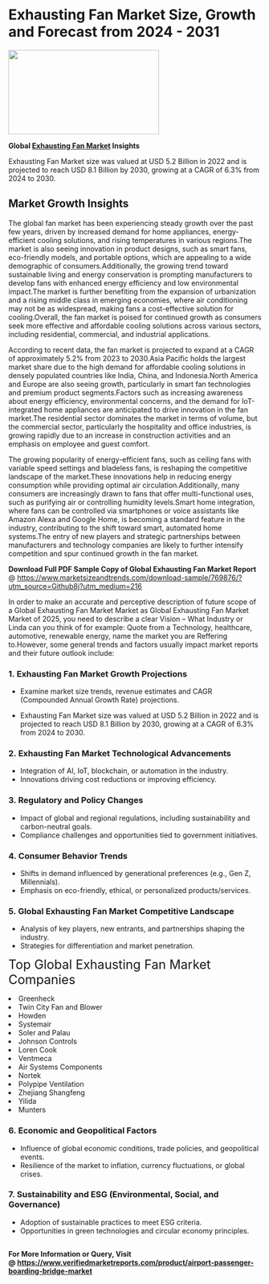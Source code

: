 <H1>Exhausting Fan Market Size, Growth and Forecast from 2024 - 2031</H1><img class="aligncenter size-medium wp-image-584254" src="https://thirdeyenews.in/wp-content/uploads/2024/09/Global-Market-Research-300x168.jpeg" alt="" width="300" height="168" /><p><strong>Global&nbsp;<a href="https://www.marketsizeandtrends.com/download-sample/769876/?utm_source=Github8j?utm_medium=216">Exhausting Fan Market</a> Insights</strong></p><p>Exhausting Fan Market size was valued at USD 5.2 Billion in 2022 and is projected to reach USD 8.1 Billion by 2030, growing at a CAGR of 6.3% from 2024 to 2030.</p><p><h2>Market Growth Insights</h2> <p>The global fan market has been experiencing steady growth over the past few years, driven by increased demand for home appliances, energy-efficient cooling solutions, and rising temperatures in various regions.The market is also seeing innovation in product designs, such as smart fans, eco-friendly models, and portable options, which are appealing to a wide demographic of consumers.Additionally, the growing trend toward sustainable living and energy conservation is prompting manufacturers to develop fans with enhanced energy efficiency and low environmental impact.The market is further benefiting from the expansion of urbanization and a rising middle class in emerging economies, where air conditioning may not be as widespread, making fans a cost-effective solution for cooling.Overall, the fan market is poised for continued growth as consumers seek more effective and affordable cooling solutions across various sectors, including residential, commercial, and industrial applications.</p> <p>According to recent data, the fan market is projected to expand at a CAGR of approximately 5.2% from 2023 to 2030.Asia Pacific holds the largest market share due to the high demand for affordable cooling solutions in densely populated countries like India, China, and Indonesia.North America and Europe are also seeing growth, particularly in smart fan technologies and premium product segments.Factors such as increasing awareness about energy efficiency, environmental concerns, and the demand for IoT-integrated home appliances are anticipated to drive innovation in the fan market.The residential sector dominates the market in terms of volume, but the commercial sector, particularly the hospitality and office industries, is growing rapidly due to an increase in construction activities and an emphasis on employee and guest comfort.<p>The growing popularity of energy-efficient fans, such as ceiling fans with variable speed settings and bladeless fans, is reshaping the competitive landscape of the market.These innovations help in reducing energy consumption while providing optimal air circulation.Additionally, many consumers are increasingly drawn to fans that offer multi-functional uses, such as purifying air or controlling humidity levels.Smart home integration, where fans can be controlled via smartphones or voice assistants like Amazon Alexa and Google Home, is becoming a standard feature in the industry, contributing to the shift toward smart, automated home systems.The entry of new players and strategic partnerships between manufacturers and technology companies are likely to further intensify competition and spur continued growth in the fan market.<p><span class=""><strong>Download Full PDF Sample Copy of Global Exhausting Fan Market Report</strong> @ <a href="https://www.marketsizeandtrends.com/download-sample/769876/?utm_source=Github8j?utm_medium=216" target="_blank">https://www.marketsizeandtrends.com/download-sample/769876/?utm_source=Github8j?utm_medium=216</a></span></p><p>In order to make an accurate and perceptive description of future scope of a Global&nbsp;Exhausting Fan Market Market as Global&nbsp;Exhausting Fan Market Market of 2025, you need to describe a clear Vision &ndash; What Industry or Linda can you think of for example: Quote from a Technology, healthcare, automotive, renewable energy, name the market you are Reffering to.However, some general trends and factors usually impact market reports and their future outlook include:</p><h3>1.&nbsp;<strong>Exhausting Fan Market Growth Projections</strong></h3><ul><li>Examine market size trends, revenue estimates and CAGR (Compounded Annual Growth Rate) projections.</li><li><p>Exhausting Fan Market size was valued at USD 5.2 Billion in 2022 and is projected to reach USD 8.1 Billion by 2030, growing at a CAGR of 6.3% from 2024 to 2030.</p></li></ul><h3>2.&nbsp;<strong>Exhausting Fan Market Technological Advancements</strong></h3><ul><li>Integration of AI, IoT, blockchain, or automation in the industry.</li><li>Innovations driving cost reductions or improving efficiency.</li></ul><h3>3.&nbsp;<strong>Regulatory and Policy Changes</strong></h3><ul><li>Impact of global and regional regulations, including sustainability and carbon-neutral goals.</li><li>Compliance challenges and opportunities tied to government initiatives.</li></ul><h3>4.&nbsp;<strong>Consumer Behavior Trends</strong></h3><ul><li>Shifts in demand influenced by generational preferences (e.g., Gen Z, Millennials).</li><li>Emphasis on eco-friendly, ethical, or personalized products/services.</li></ul><h3>5.&nbsp;<strong>Global Exhausting Fan Market Competitive Landscape</strong></h3><ul><li>Analysis of key players, new entrants, and partnerships shaping the industry.</li><li>Strategies for differentiation and market penetration.</li></ul><p data-pm-slice="1 1 []"><span style="color: inherit; font-family: inherit; font-size: 25px;">Top Global Exhausting Fan Market Companies</span></p><div class="" data-test-id=""><p><li>Greenheck</li><li> Twin City Fan and Blower</li><li> Howden</li><li> Systemair</li><li> Soler and Palau</li><li> Johnson Controls</li><li> Loren Cook</li><li> Ventmeca</li><li> Air Systems Components</li><li> Nortek</li><li> Polypipe Ventilation</li><li> Zhejiang Shangfeng</li><li> Yilida</li><li> Munters</li></p></div><h3>6.&nbsp;<strong>Economic and Geopolitical Factors</strong></h3><ul><li>Influence of global economic conditions, trade policies, and geopolitical events.</li><li>Resilience of the market to inflation, currency fluctuations, or global crises.</li></ul><h3>7.&nbsp;<strong>Sustainability and ESG (Environmental, Social, and Governance)</strong></h3><ul><li>Adoption of sustainable practices to meet ESG criteria.</li><li>Opportunities in green technologies and circular economy principles.</li></ul><h2><strong style="font-size: 14px;">For More Information or Query, Visit @&nbsp;</strong><a style="background-color: #ffffff; font-size: 14px;" href="https://www.marketsizeandtrends.com/report/exhausting-fan-market/" target="_blank">https://www.verifiedmarketreports.com/product/airport-passenger-boarding-bridge-market</a></h2>